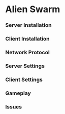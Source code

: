 # Alien Swarm
### Server Installation  
### Client Installation  
### Network Protocol  
### Server Settings  
### Client Settings  
### Gameplay    
### Issues 